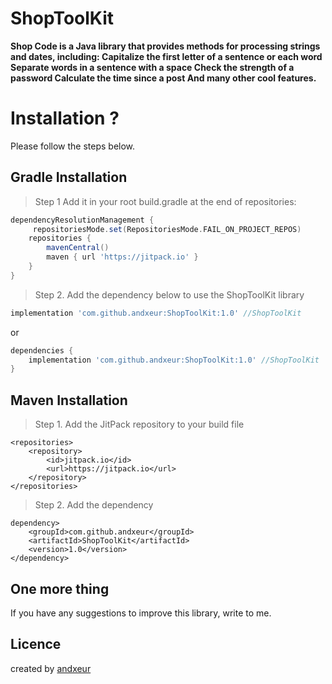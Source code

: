 # ShopToolKit

__Shop Code is a Java library that provides methods for processing strings and dates, including:
    Capitalize the first letter of a sentence or each word
    Separate words in a sentence with a space
    Check the strength of a password
    Calculate the time since a post And many other cool features.__

# Installation ?

Please follow the steps below.

## Gradle Installation

> Step 1 Add it in your root build.gradle at the end of repositories:

```gradle
dependencyResolutionManagement {
     repositoriesMode.set(RepositoriesMode.FAIL_ON_PROJECT_REPOS)
    repositories {
        mavenCentral()
        maven { url 'https://jitpack.io' }
    }
}
```

> Step 2. Add the dependency below to use the ShopToolKit library

```gradle
implementation 'com.github.andxeur:ShopToolKit:1.0' //ShopToolKit
```

or

```gradle
dependencies {
    implementation 'com.github.andxeur:ShopToolKit:1.0' //ShopToolKit
}
```

## Maven Installation

> Step 1. Add the JitPack repository to your build file

```maven
<repositories>
    <repository>
        <id>jitpack.io</id>
        <url>https://jitpack.io</url>
    </repository>
</repositories>
```

> Step 2. Add the dependency

```maven
dependency>
    <groupId>com.github.andxeur</groupId>
    <artifactId>ShopToolKit</artifactId>
    <version>1.0</version>
</dependency>
```

## One more thing

If you have any suggestions to improve this library, write to me.

## Licence 
created by [andxeur](https://github.com/andxeur)

